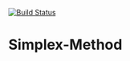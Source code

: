 [![Build Status](https://travis-ci.org/moguchev/SimplexMethod.svg?branch=wpl%2Flab)](https://travis-ci.org/moguchev/SimplexMethod)
# Simplex-Method
